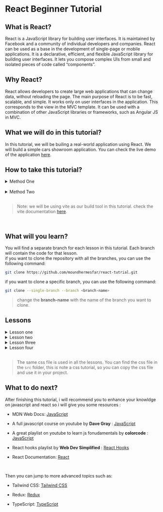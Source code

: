 # React Beginner Tutorial

## What is React?

React is a JavaScript library for building user interfaces. It is maintained by Facebook and a community of individual developers and companies. React can be used as a base in the development of single-page or mobile applications. It is a declarative, efficient, and flexible JavaScript library for building user interfaces. It lets you compose complex UIs from small and isolated pieces of code called “components”.

## Why React?

React allows developers to create large web applications that can change data, without reloading the page. The main purpose of React is to be fast, scalable, and simple. It works only on user interfaces in the application. This corresponds to the view in the MVC template. It can be used with a combination of other JavaScript libraries or frameworks, such as Angular JS in MVC.

## What we will do in this tutorial?

In this tutorial, we will be builing a real-world application using React. We will build a simple cars showroom application. You can check the live demo of the application [here](https://react-tutrial.onrender.com).

## How to take this tutorial?

<details>
<summary>Method One</summary>

1. Clone the quick start branch of the repository

   ```bash
   git clone --single-branch --branch quick-starter https://github.com/moundhermesfar/react-tutrial.git

   ```

2. Change the directory to the cloned repository

   ```bash
   cd react-tutrial
   ```

3. Install the dependencies

   ```bash
   npm install
   ```

</details>
<br/>
<details>
<summary>Method Two</summary>

1. You can start by creating a new React app using the following command:

   ```bash
   npm create vite@latest react-tutorial --template react
   ```

2. That will create a new React app in a folder called `react-tutorial`. You can then change the directory to the newly created folder and install the dependencies:

   ```bash
   cd react-tutorial
   npm install
   ```

   </details>
   <br />

> Note: we will be using vite as our build tool in this tutorial. check the vite documentation [here](https://vitejs.dev/guide/).
<br/>

## What will you learn?

You will find a separate branch for each lesson in this tutorial. Each branch will contain the code for that lesson.<br/>
if you want to clone the repository with all the branches, you can use the following command:

```bash
git clone https://github.com/moundhermesfar/react-tutrial.git
```

if you want to clone a specific branch, you can use the following command:

```bash
git clone --single-branch --branch <branch-name>
```

> change the **branch-name** with the name of the branch you want to clone.

## Lessons

<details>
<summary>Lesson one</summary>

-  You will learn how to create a simple react component and render it in the browser.
</details>
<details>
<summary>Lesson two</summary>

-  You will learn about react router and how to navigate between different pages in a react app.
</details>
<details>
<summary>Lesson three</summary>

-  You will learn how to fetch data from an API and display it in a react component using useEffect and useState hooks.
</details>
<details>
<summary>Lesson four</summary>

-  We will learn how to create a form in react and handle form submission.
- > This will be the **main** branch containing the final code of the application.
</details>

<br>

> The same css file is used in all the lessons. You can find the css file in the `src` folder, this is note a css tutorial, so you can copy the css file and use it in your project.

## What to do next?

After finishing this tutorial, i will recommend you to enhance your knowldge on javascript and react so i will give you some resources :

- MDN Web Docs: [JavaScript](https://developer.mozilla.org/en-US/docs/Web/JavaScript)

- A full javascript course on youtube by **Dave Gray** : [JavaScript](https://youtu.be/EfAl9bwzVZk?si=o0U2j1DBHdSmas6L)

- A great playlist on youtube to learn js fonudamentals by **colorcode** : [JavaScript](https://youtube.com/playlist?list=PL1PqvM2UQiMoGNTaxFMSK2cih633lpFKP&si=KC0eyq6Lc4e6ti5U)

- React hooks playlist by **Web Dev Simplified** : [React Hooks](https://youtube.com/playlist?list=PLZlA0Gpn_vH8EtggFGERCwMY5u5hOjf-h&si=EgUKRoW72rSm66VR)

- React Documentation: [React](https://reactjs.org/docs/getting-started.html)

<br>

Then you can jump to more advanced topics such as:

- Tailwind CSS: [Tailwind CSS](https://tailwindcss.com/docs)

- Redux: [Redux](https://redux.js.org/introduction/getting-started)

- TypeScript: [TypeScript](https://www.typescriptlang.org/docs/)